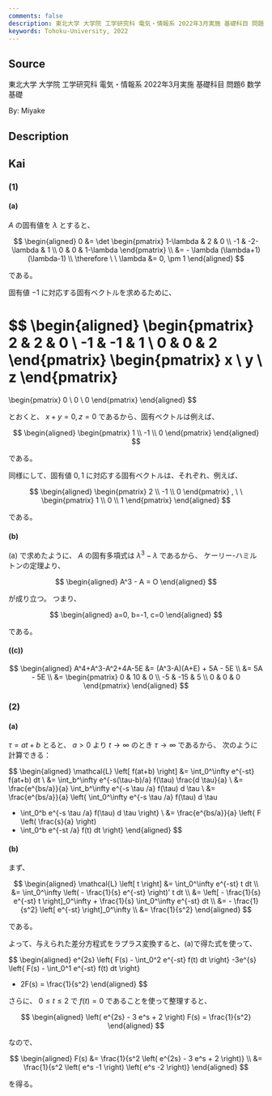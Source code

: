 ```yaml
---
comments: false
description: 東北大学 大学院 工学研究科 電気・情報系 2022年3月実施 基礎科目 問題6 数学基礎
keywords: Tohoku-University, 2022
---
```


## **Source**
東北大学 大学院 工学研究科 電気・情報系 2022年3月実施 基礎科目 問題6 数学基礎

By: Miyake

## **Description**

## **Kai**
### (1)
#### (a)
$A$ の固有値を $\lambda$ とすると、

$$
\begin{aligned}
0
&= \det \begin{pmatrix} 1-\lambda & 2 & 0 \\ -1 & -2-\lambda & 1 \\ 0 & 0 & 1-\lambda \end{pmatrix}
\\
&= - \lambda (\lambda+1)(\lambda-1)
\\
\therefore \ \ 
\lambda &= 0, \pm 1
\end{aligned}
$$

である。

固有値 $-1$ に対応する固有ベクトルを求めるために、

$$
\begin{aligned}
\begin{pmatrix} 2 & 2 & 0 \\ -1 & -1 & 1 \\ 0 & 0 & 2 \end{pmatrix}
\begin{pmatrix} x \\ y \\ z \end{pmatrix}
=
\begin{pmatrix} 0 \\ 0 \\ 0 \end{pmatrix}
\end{aligned}
$$

とおくと、 $x+y=0, z=0$ であるから、固有ベクトルは例えば、

$$
\begin{aligned}
\begin{pmatrix} 1 \\ -1 \\ 0 \end{pmatrix}
\end{aligned}
$$

である。

同様にして、固有値 $0,1$ に対応する固有ベクトルは、それぞれ、例えば、

$$
\begin{aligned}
\begin{pmatrix} 2 \\ -1 \\ 0 \end{pmatrix}
, \ \ 
\begin{pmatrix} 1 \\ 0 \\ 1 \end{pmatrix}
\end{aligned}
$$

である。

#### (b)
(a) で求めたように、 $A$ の固有多項式は $\lambda^3 - \lambda$ であるから、
ケーリー-ハミルトンの定理より、

$$
\begin{aligned}
A^3 - A = O
\end{aligned}
$$

が成り立つ。
つまり、

$$
\begin{aligned}
a=0, b=-1, c=0
\end{aligned}
$$

である。

#### (\(c\))

$$
\begin{aligned}
A^4+A^3-A^2+4A-5E
&= (A^3-A)(A+E) + 5A - 5E
\\
&= 5A - 5E
\\
&= \begin{pmatrix} 0 & 10 & 0 \\ -5 & -15 & 5 \\ 0 & 0 & 0 \end{pmatrix}
\end{aligned}
$$

### (2)
#### (a)
$\tau = at+b$ とると、 $a \gt 0$ より $t \to \infty$ のとき $\tau \to \infty$ であるから、
次のように計算できる：

$$
\begin{aligned}
\mathcal{L} \left[ f(at+b) \right]
&= \int_0^\infty e^{-st} f(at+b) dt
\\
&= \int_b^\infty e^{-s(\tau-b)/a} f(\tau) \frac{d \tau}{a}
\\
&= \frac{e^{bs/a}}{a} \int_b^\infty e^{-s \tau /a} f(\tau) d \tau
\\
&= \frac{e^{bs/a}}{a} \left\{ \int_0^\infty e^{-s \tau /a} f(\tau) d \tau
- \int_0^b e^{-s \tau /a} f(\tau) d \tau \right\}
\\
&= \frac{e^{bs/a}}{a} \left\{ F \left( \frac{s}{a} \right)
- \int_0^b e^{-st /a} f(t) dt \right\}
\end{aligned}
$$

#### (b)
まず、

$$
\begin{aligned}
\mathcal{L} \left[ t \right]
&= \int_0^\infty e^{-st} t dt
\\
&= \int_0^\infty \left( - \frac{1}{s} e^{-st} \right)' t dt
\\
&= \left[ - \frac{1}{s} e^{-st} t \right]_0^\infty + \frac{1}{s} \int_0^\infty e^{-st} dt
\\
&= - \frac{1}{s^2} \left[ e^{-st} \right]_0^\infty
\\
&= \frac{1}{s^2}
\end{aligned}
$$

である。

よって、与えられた差分方程式をラプラス変換すると、(a)で得た式を使って、

$$
\begin{aligned}
e^{2s} \left\{ F(s) - \int_0^2 e^{-st} f(t) dt \right\}
-3e^{s} \left\{ F(s) - \int_0^1 e^{-st} f(t) dt \right\}
+ 2F(s)
= \frac{1}{s^2}
\end{aligned}
$$

さらに、 $0 \leq t \leq 2$ で $f(t)=0$ であることを使って整理すると、

$$
\begin{aligned}
\left( e^{2s} - 3 e^s + 2 \right) F(s) = \frac{1}{s^2}
\end{aligned}
$$

なので、

$$
\begin{aligned}
F(s)
&= \frac{1}{s^2 \left( e^{2s} - 3 e^s + 2 \right)}
\\
&= \frac{1}{s^2 \left( e^s -1 \right) \left( e^s -2 \right)}
\end{aligned}
$$

を得る。